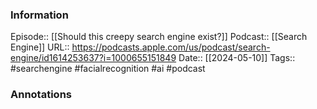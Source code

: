 ### Information

Episode:: [[Should this creepy search engine exist?]]
Podcast:: [[Search Engine]]
URL:: https://podcasts.apple.com/us/podcast/search-engine/id1614253637?i=1000655151849
Date:: [[2024-05-10]]
Tags:: #searchengine #facialrecognition #ai 
#podcast 


### Annotations

